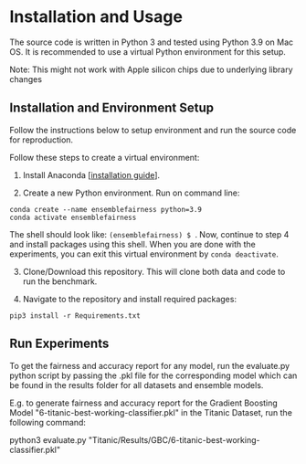 # Installation and Usage

The source code is written in Python 3 and tested using Python 3.9 on Mac OS. It is recommended to use a virtual Python environment for this setup.

Note: This might not work with Apple silicon chips due to underlying library changes

## Installation and Environment Setup
Follow the instructions below to setup environment and run the source code for reproduction.

Follow these steps to create a virtual environment:

1. Install Anaconda [[installation guide](https://docs.anaconda.com/anaconda/install/)].

2. Create a new Python environment. Run on command line:
```
conda create --name ensemblefairness python=3.9
conda activate ensemblefairness
```
The shell should look like: `(ensemblefairness) $ `. Now, continue to step 4 and install packages using this shell.
When you are done with the experiments, you can exit this virtual environment by `conda deactivate`.

3. Clone/Download this repository. This will clone both data and code to run the benchmark.

4. Navigate to the repository and install required packages:
```
pip3 install -r Requirements.txt
```


## Run Experiments

To get the fairness and accuracy report for any model, run the evaluate.py python script by passing the .pkl file for the corresponding model which can be found in the results folder for all datasets and ensemble models.

E.g. to generate fairness and accuracy report for the Gradient Boosting Model "6-titanic-best-working-classifier.pkl" in the Titanic Dataset, run the following command:

python3 evaluate.py "Titanic/Results/GBC/6-titanic-best-working-classifier.pkl"
